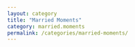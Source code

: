 ```yaml
---
layout: category
title: "Married Moments"
category: married.moments
permalink: /categories/married-moments/
---
```


